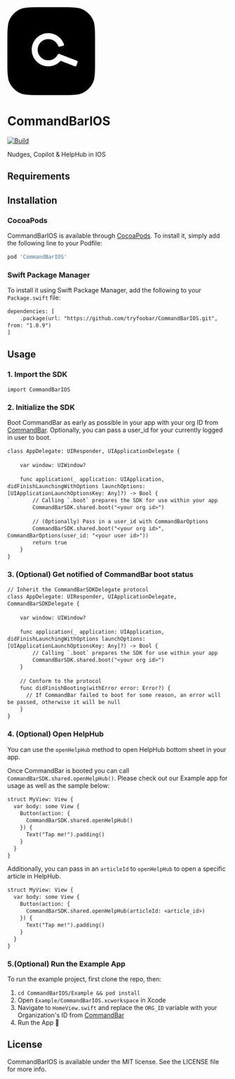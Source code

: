 <img src="docs/img/CommandBar.png" alt="CommandBar Logo" width="200" height="200">

# CommandBarIOS

[![Build](https://github.com/tryfoobar/CommandBarIOS/actions/workflows/ci.yml/badge.svg)](https://github.com/tryfoobar/CommandBarIOS/actions/workflows/ci.yml)

Nudges, Copilot & HelpHub in IOS

## Requirements

## Installation

### CocoaPods

CommandBarIOS is available through [CocoaPods](https://cocoapods.org). To install
it, simply add the following line to your Podfile:

```ruby
pod 'CommandBarIOS'
```

### Swift Package Manager

To install it using Swift Package Manager, add the following to your `Package.swift` file:

```
dependencies: [
    .package(url: "https://github.com/tryfoobar/CommandBarIOS.git", from: "1.0.9")
]
```

## Usage

### 1. Import the SDK

```
import CommandBarIOS
```

### 2. Initialize the SDK

Boot CommandBar as early as possible in your app with your org ID from [CommandBar](https://mobile.commandbar.com). Optionally, you can pass a user_id for your currently logged in user to boot.

```
class AppDelegate: UIResponder, UIApplicationDelegate {

    var window: UIWindow?

    func application(_ application: UIApplication, didFinishLaunchingWithOptions launchOptions: [UIApplicationLaunchOptionsKey: Any]?) -> Bool {
        // Calling `.boot` prepares the SDK for use within your app
        CommandBarSDK.shared.boot("<your org id>")

        // (Optionally) Pass in a user_id with CommandBarOptions
        CommandBarSDK.shared.boot("<your org id>", CommandBarOptions(user_id: "<your user id>"))
        return true
    }
}
```

### 3. (Optional) Get notified of CommandBar boot status

```
// Inherit the CommandBarSDKDelegate protocol
class AppDelegate: UIResponder, UIApplicationDelegate, CommandBarSDKDelegate {

    var window: UIWindow?

    func application(_ application: UIApplication, didFinishLaunchingWithOptions launchOptions: [UIApplicationLaunchOptionsKey: Any]?) -> Bool {
        // Calling `.boot` prepares the SDK for use within your app
        CommandBarSDK.shared.boot("<your org id>")
    }

    // Conform to the protocol
    func didFinishBooting(withError error: Error?) {
      // If CommandBar failed to boot for some reason, an error will be passed, otherwise it will be null
    }
}
```

### 4. (Optional) Open HelpHub

You can use the `openHelpHub` method to open HelpHub bottom sheet in your app.

Once CommandBar is booted you can call `CommandBarSDK.shared.openHelpHub()`. Please check out our Example app for usage as well as the sample below:

```
struct MyView: View {
  var body: some View {
    Button(action: {
      CommandBarSDK.shared.openHelpHub()
    }) {
      Text("Tap me!").padding()
    }
  }
}
```

Additionally, you can pass in an `articleId` to `openHelpHub` to open a specific article in HelpHub.

```
struct MyView: View {
  var body: some View {
    Button(action: {
      CommandBarSDK.shared.openHelpHub(articleId: <article_id>)
    }) {
      Text("Tap me!").padding()
    }
  }
}
```

### 5.(Optional) Run the Example App

To run the example project, first clone the repo, then:

1. `cd CommandBarIOS/Example && pod install`
2. Open `Example/CommandBarIOS.xcworkspace` in Xcode
3. Navigate to `HomeView.swift` and replace the `ORG_ID` variable with your Organization's ID from [CommandBar](https://mobile.commandbar.com)
4. Run the App 🎉

## License

CommandBarIOS is available under the MIT license. See the LICENSE file for more info.
